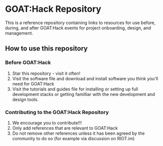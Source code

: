 # GOAT:Hack Repository

This is a reference repository containing links to resources for use before, during, and after GOAT:Hack events for project onboarding, design, and management.

## How to use this repository

### Before GOAT:Hack
1. Star this repository - visit it often!
2. Visit the software file and download and install software you think you'll need for GOAT:Hack
3. Visit the tutorials and guides file for installing or setting up full development stacks or getting familliar with the new development and design tools.

### Contributing to the GOAT:Hack Repository
1. We encourage you to contribute!!!
2. Only add references that are relevant to GOAT:Hack
3. Do not remove other references unless it has been agreed by the community to do so (for example via discussion on RIOT.im)

